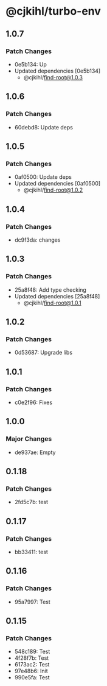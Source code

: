# @cjkihl/turbo-env

## 1.0.7

### Patch Changes

- 0e5b134: Up
- Updated dependencies [0e5b134]
  - @cjkihl/find-root@1.0.3

## 1.0.6

### Patch Changes

- 60debd8: Update deps

## 1.0.5

### Patch Changes

- 0af0500: Update deps
- Updated dependencies [0af0500]
  - @cjkihl/find-root@1.0.2

## 1.0.4

### Patch Changes

- dc9f3da: changes

## 1.0.3

### Patch Changes

- 25a8f48: Add type checking
- Updated dependencies [25a8f48]
  - @cjkihl/find-root@1.0.1

## 1.0.2

### Patch Changes

- 0d53687: Upgrade libs

## 1.0.1

### Patch Changes

- c0e2f96: Fixes

## 1.0.0

### Major Changes

- de937ae: Empty

## 0.1.18

### Patch Changes

- 2fd5c7b: test

## 0.1.17

### Patch Changes

- bb33411: test

## 0.1.16

### Patch Changes

- 95a7997: Test

## 0.1.15

### Patch Changes

- 548c189: Test
- 4f28f7b: Test
- 6173ac2: Test
- 97e48b6: Init
- 990e5fa: Test
